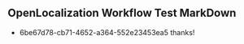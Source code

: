 ## OpenLocalization Workflow Test MarkDown
* 6be67d78-cb71-4652-a364-552e23453ea5 
thanks!<!--HONumber=Mar16_HO3-->
